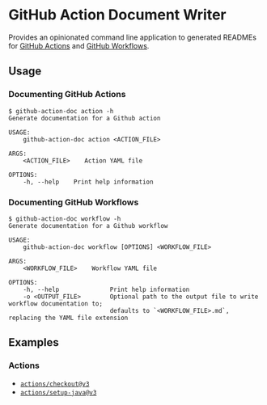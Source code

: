 # GitHub Action Document Writer

Provides an opinionated command line application to generated READMEs for
[GitHub Actions] and [GitHub Workflows].

## Usage

### Documenting GitHub Actions

```
$ github-action-doc action -h
Generate documentation for a Github action

USAGE:
    github-action-doc action <ACTION_FILE>

ARGS:
    <ACTION_FILE>    Action YAML file

OPTIONS:
    -h, --help    Print help information
```

### Documenting GitHub Workflows

```
$ github-action-doc workflow -h
Generate documentation for a Github workflow

USAGE:
    github-action-doc workflow [OPTIONS] <WORKFLOW_FILE>

ARGS:
    <WORKFLOW_FILE>    Workflow YAML file

OPTIONS:
    -h, --help              Print help information
    -o <OUTPUT_FILE>        Optional path to the output file to write workflow documentation to;
                            defaults to `<WORKFLOW_FILE>.md`, replacing the YAML file extension
```

## Examples

### Actions

* [`actions/checkout@v3`](https://gist.github.com/foo4u/3935d6d9b41fe92b19077515c7a035e5#file-checkout_readme-md)
* [`actions/setup-java@v3`](https://gist.github.com/foo4u/3935d6d9b41fe92b19077515c7a035e5#file-setup_java_jdk_readme-md)

[GitHub Actions]: https://docs.github.com/en/actions/learn-github-actions/essential-features-of-github-actions
[GitHub Workflows]: https://github.com/features/actions
